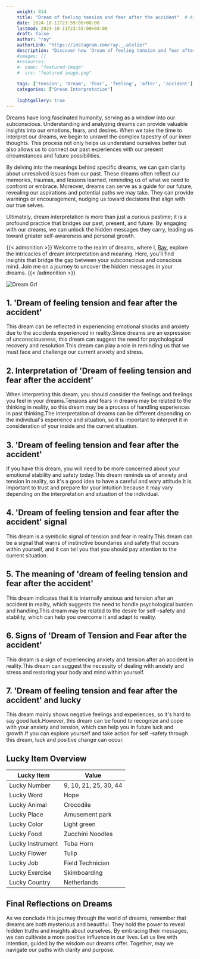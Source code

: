 ```yaml
---
    weight: 814
    title: "Dream of feeling tension and fear after the accident"  # Assuming 'title' column exists
    date: 2024-10-11T23:59:00+08:00
    lastmod: 2024-10-11T23:59:00+08:00
    draft: false
    author: "ray"
    authorLink: "https://instagram.com/ray._.atelier"
    description: "Discover how 'Dream of feeling tension and fear after the accident' can interpret your future and uncover its significant meanings in your life."
    #images: []
    #resources:
    #- name: "featured-image"
    #  src: "featured-image.png"
    
    tags: ['tension', 'Dream', 'fear', 'feeling', 'after', 'accident']
    categories: ["Dream Interpretation"]
    
    lightgallery: true
---
```

    
Dreams have long fascinated humanity, serving as a window into our subconscious. Understanding and analyzing dreams can provide valuable insights into our emotions, fears, and desires. When we take the time to interpret our dreams, we begin to unravel the complex tapestry of our inner thoughts. This process not only helps us understand ourselves better but also allows us to connect our past experiences with our present circumstances and future possibilities.

By delving into the meanings behind specific dreams, we can gain clarity about unresolved issues from our past. These dreams often reflect our memories, traumas, and lessons learned, reminding us of what we need to confront or embrace. Moreover, dreams can serve as a guide for our future, revealing our aspirations and potential paths we may take. They can provide warnings or encouragement, nudging us toward decisions that align with our true selves.

Ultimately, dream interpretation is more than just a curious pastime; it is a profound practice that bridges our past, present, and future. By engaging with our dreams, we can unlock the hidden messages they carry, leading us toward greater self-awareness and personal growth.

{{< admonition >}}
Welcome to the realm of dreams, where I, [Ray](https://instagram.com/ray._.atelier), explore the intricacies of dream interpretation and meaning. Here, you’ll find insights that bridge the gap between your subconscious and conscious mind. Join me on a journey to uncover the hidden messages in your dreams.
{{< /admonition >}}

![Dream Grl](https://cdn.pixabay.com/photo/2017/11/02/03/35/gothic-2910057_1280.jpg "Dream Grl")

## 1. 'Dream of feeling tension and fear after the accident'
This dream can be reflected in experiencing emotional shocks and anxiety due to the accidents experienced in reality.Since dreams are an expression of unconsciousness, this dream can suggest the need for psychological recovery and resolution.This dream can play a role in reminding us that we must face and challenge our current anxiety and stress.

## 2. Interpretation of 'Dream of feeling tension and fear after the accident'
When interpreting this dream, you should consider the feelings and feelings you feel in your dreams.Tensions and fears in dreams may be related to the thinking in reality, so this dream may be a process of handling experiences in past thinking.The interpretation of dreams can be different depending on the individual's experience and situation, so it is important to interpret it in consideration of your inside and the current situation.

## 3. 'Dream of feeling tension and fear after the accident'
If you have this dream, you will need to be more concerned about your emotional stability and safety today.This dream reminds us of anxiety and tension in reality, so it's a good idea to have a careful and wary attitude.It is important to trust and prepare for your intuition because it may vary depending on the interpretation and situation of the individual.

## 4. 'Dream of feeling tension and fear after the accident' signal
This dream is a symbolic signal of tension and fear in reality.This dream can be a signal that warns of instinctive boundaries and safety that occurs within yourself, and it can tell you that you should pay attention to the current situation.

## 5. The meaning of 'dream of feeling tension and fear after the accident'
This dream indicates that it is internally anxious and tension after an accident in reality, which suggests the need to handle psychological burden and handling.This dream may be related to the desire for self -safety and stability, which can help you overcome it and adapt to reality.

## 6. Signs of 'Dream of Tension and Fear after the accident'
This dream is a sign of experiencing anxiety and tension after an accident in reality.This dream can suggest the necessity of dealing with anxiety and stress and restoring your body and mind within yourself.

## 7. 'Dream of feeling tension and fear after the accident' and lucky
This dream mainly shows negative feelings and experiences, so it's hard to say good luck.However, this dream can be found to recognize and cope with your anxiety and tension, which can help you in future luck and growth.If you can explore yourself and take action for self -safety through this dream, luck and positive change can occur.

## Lucky Item Overview
| Lucky Item          | Value              |
|---------------|--------------------|
| Lucky Number        | 9, 10, 21, 25, 30, 44  |
| Lucky Word          | Hope |
| Lucky Animal        | Crocodile |
| Lucky Place         | Amusement park     |
| Lucky Color         | Light green     |
| Lucky Food          | Zucchini Noodles      |
| Lucky Instrument    | Tuba Horn |
| Lucky Flower        | Tulip    |
| Lucky Job           | Field Technician       |
| Lucky Exercise      | Skimboarding  |
| Lucky Country       | Netherlands    |


##  Final Reflections on Dreams

As we conclude this journey through the world of dreams, remember that dreams are both mysterious and beautiful. They hold the power to reveal hidden truths and insights about ourselves. By embracing their messages, we can cultivate a more positive influence in our lives. Let us live with intention, guided by the wisdom our dreams offer. Together, may we navigate our paths with clarity and purpose.
